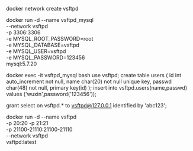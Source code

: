 
docker network create vsftpd

docker run -d --name vsftpd_mysql \
--network vsftpd \
-p 3306:3306 \
-e MYSQL_ROOT_PASSWORD=root \
-e MYSQL_DATABASE=vsftpd \
-e MYSQL_USER=vsftpd \
-e MYSQL_PASSWORD=123456 \
mysql:5.7.20

docker exec -it vsftpd_mysql bash
use vsftpd;
create table users (
  id int auto_increment not null,
  name char(20) not null unique key,
  passwd char(48) not null,
  primary key(id)
);
insert into vsftpd.users(name,passwd) values ('wuxin',password('123456'));

grant select on vsftpd.* to vsftpd@127.0.0.1 identified by 'abc123';

docker run -d --name vsftpd \
-p 20:20 -p 21:21 \
-p 21100-21110:21100-21110 \
--network vsftpd \
vsftpd:latest
